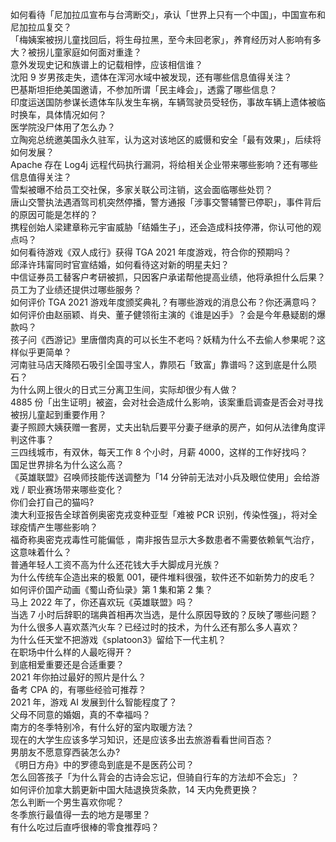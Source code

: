 如何看待「尼加拉瓜宣布与台湾断交」，承认「世界上只有一个中国」，中国宣布和尼加拉瓜复交？  
「梅姨案被拐儿童找回后，将生母拉黑，至今未回老家」，养育经历对人影响有多大？被拐儿童家庭如何面对重逢？  
意外发现史记和族谱上的记载相悖，应该相信谁？  
沈阳 9 岁男孩走失，遗体在浑河水域中被发现，还有哪些信息值得关注？  
巴基斯坦拒绝美国邀请，不参加所谓「民主峰会」，透露了哪些信息？  
印度运送国防参谋长遗体车队发生车祸，车辆驾驶员受轻伤，事故车辆上遗体被临时换车，具体情况如何？  
医学院没尸体用了怎么办？  
立陶宛总统邀美国永久驻军，认为这对该地区的威慑和安全「最有效果」，后续将如何发展？  
Apache 存在 Log4j 远程代码执行漏洞，将给相关企业带来哪些影响？还有哪些信息值得关注？  
雪梨被曝不给员工交社保，多家关联公司注销，这会面临哪些处罚？  
唐山交警执法遇酒驾司机突然停播，警方通报「涉事交警辅警已停职」，事件背后的原因可能是怎样的？  
携程创始人梁建章称元宇宙威胁「结婚生子」，还会造成科技停滞，你认可他的观点吗？  
如何看待游戏《双人成行》获得 TGA 2021 年度游戏，符合你的预期吗？  
邱泽许玮甯同时官宣结婚，如何看待这对新的明星夫妇？  
中信证券员工替客户考研被抓，只因客户承诺帮他提高业绩，他将承担什么后果？员工为了业绩还提供过哪些服务？  
如何评价 TGA 2021 游戏年度颁奖典礼？有哪些游戏的消息公布？你还满意吗？  
如何评价由赵丽颖、肖央、董子健领衔主演的《谁是凶手》？会是今年悬疑剧的爆款吗？  
孩子问《西游记》里唐僧肉真的可以长生不老吗？妖精为什么不去偷人参果呢？这样似乎更简单？  
河南驻马店天降陨石吸引全国寻宝人，靠陨石「致富」靠谱吗？这到底是什么陨石？  
为什么网上很火的日式三分离卫生间，实际却很少有人做？  
4885 份「出生证明」被盗，会对社会造成什么影响，该案重启调查是否会对寻找被拐儿童起到重要作用？  
妻子照顾大姨获赠一套房，丈夫出轨后要平分妻子继承的房产，如何从法律角度评判这件事？  
三四线城市，有双休，每天工作 8 个小时，月薪 4000，这样的工作好找吗？  
国足世界排名为什么这么高？  
《英雄联盟》召唤师技能传送调整为「14 分钟前无法对小兵及眼位使用」会给游戏 / 职业赛场带来哪些变化？  
你们会打自己的猫吗?  
澳大利亚报告全球首例奥密克戎变种亚型「难被 PCR 识别，传染性强」，将对全球疫情产生哪些影响？  
福奇称奥密克戎毒性可能偏低 ，南非报告显示大多数患者不需要依赖氧气治疗，这意味着什么？  
普通年轻人工资不高为什么还花钱大手大脚成月光族？  
为什么传统车企造出来的极氪 001，硬件堆料很强，软件还不如新势力的皮毛？  
如何评价国产动画《蜀山奇仙录》第 1 集和第 2 集？  
马上 2022 年了，你还喜欢玩《英雄联盟》吗？  
当选 7 小时后辞职的瑞典首相再次当选，是什么原因导致的？反映了哪些问题？  
为什么很多人喜欢蒸汽火车？已经过时的技术，为什么还有那么多人喜欢？  
为什么任天堂不把游戏《splatoon3》留给下一代主机？  
在职场中什么样的人最吃得开？  
到底相爱重要还是合适重要？  
2021 年你拍过最好的照片是什么？  
备考 CPA 的，有哪些经验可推荐？  
2021 年，游戏 AI 发展到什么智能程度了？  
父母不同意的婚姻，真的不幸福吗？  
南方的冬季特别冷，有什么好的室内取暖方法？  
现在的大学生应该多学习知识，还是应该多出去旅游看看世间百态？  
男朋友不愿意穿西装怎么办?  
《明日方舟》中的罗德岛到底是不是医药公司？  
怎么回答孩子「为什么背会的古诗会忘记，但骑自行车的方法却不会忘」？  
如何评价加拿大鹅更新中国大陆退换货条款，14 天内免费更换？  
怎么判断一个男生喜欢你呢？  
冬季旅行最值得一去的地方是哪里？  
有什么吃过后直呼很棒的零食推荐吗？  
